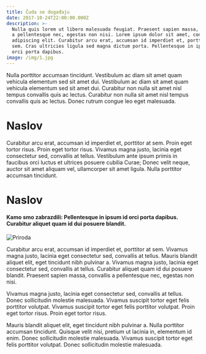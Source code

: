```yaml
---
title: Čuda se događaju
date: 2017-10-24T22:00:00.000Z
description: >-
  Nulla quis lorem ut libero malesuada feugiat. Praesent sapien massa, convallis
  a pellentesque nec, egestas non nisi. Lorem ipsum dolor sit amet, consectetur
  adipiscing elit. Curabitur arcu erat, accumsan id imperdiet et, porttitor at
  sem. Cras ultricies ligula sed magna dictum porta. Pellentesque in ipsum id
  orci porta dapibus.
image: /img/1.jpg
---
```

Nulla porttitor accumsan tincidunt. Vestibulum ac diam sit amet quam vehicula elementum sed sit amet dui. Vestibulum ac diam sit amet quam vehicula elementum sed sit amet dui. Curabitur non nulla sit amet nisl tempus convallis quis ac lectus. Curabitur non nulla sit amet nisl tempus convallis quis ac lectus. Donec rutrum congue leo eget malesuada.

# Naslov

Curabitur arcu erat, accumsan id imperdiet et, porttitor at sem. Proin eget tortor risus. Proin eget tortor risus. Vivamus magna justo, lacinia eget consectetur sed, convallis at tellus. Vestibulum ante ipsum primis in faucibus orci luctus et ultrices posuere cubilia Curae; Donec velit neque, auctor sit amet aliquam vel, ullamcorper sit amet ligula. Nulla porttitor accumsan tincidunt.

# Naslov

#### Kamo smo zabrazdili: Pellentesque in ipsum id orci porta dapibus. Curabitur aliquet quam id dui posuere blandit.


![Priroda](/img/balloon-1373161_1280.jpg)

Curabitur arcu erat, accumsan id imperdiet et, porttitor at sem. Vivamus magna justo, lacinia eget consectetur sed, convallis at tellus. Mauris blandit aliquet elit, eget tincidunt nibh pulvinar a. Vivamus magna justo, lacinia eget consectetur sed, convallis at tellus. Curabitur aliquet quam id dui posuere blandit. Praesent sapien massa, convallis a pellentesque nec, egestas non nisi.

Vivamus magna justo, lacinia eget consectetur sed, convallis at tellus. Donec sollicitudin molestie malesuada. Vivamus suscipit tortor eget felis porttitor volutpat. Vivamus suscipit tortor eget felis porttitor volutpat. Proin eget tortor risus. Proin eget tortor risus.

Mauris blandit aliquet elit, eget tincidunt nibh pulvinar a. Nulla porttitor accumsan tincidunt. Quisque velit nisi, pretium ut lacinia in, elementum id enim. Donec sollicitudin molestie malesuada. Vivamus suscipit tortor eget felis porttitor volutpat. Donec sollicitudin molestie malesuada.
